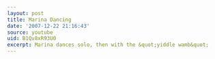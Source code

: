 ```yaml
---
layout: post
title: Marina Dancing
date: '2007-12-22 21:16:43'
source: youtube
uid: B1Qv8xR93U0
excerpt: Marina dances solo, then with the &quot;yiddle wamb&quot;
---
```


